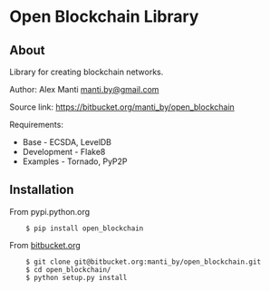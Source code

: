 Open Blockchain Library
=======================


About
-----

Library for creating blockchain networks.

Author: Alex Manti <manti.by@gmail.com>

Source link: https://bitbucket.org/manti_by/open_blockchain

Requirements:
- Base - ECSDA, LevelDB
- Development - Flake8
- Examples - Tornado, PyP2P
    
    
Installation
------------

From pypi.python.org

        $ pip install open_blockchain
        
From [bitbucket.org](https://bitbucket.org/manti_by/open_blockchain)

        $ git clone git@bitbucket.org:manti_by/open_blockchain.git
        $ cd open_blockchain/
        $ python setup.py install